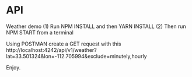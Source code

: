 # API
Weather demo
(1) Run NPM INSTALL and then YARN INSTALL
(2) Then run NPM START from a terminal

Using POSTMAN create a GET request with this
http://localhost:4242/api/v1/weather?lat=33.501324&lon=-112.705994&exclude=minutely,hourly

Enjoy.
